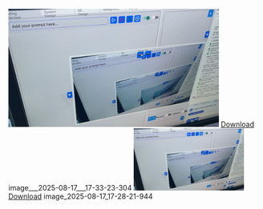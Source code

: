 [<img src="images/image___2025-08-17___17-33-23-304?raw=1" alt="image___2025-08-17___17-33-23-304" width="420">](images/image___2025-08-17___17-33-23-304) [Download](https://github.com/Arash-Nouri/test/raw/refs/heads/main/images/image___2025-08-17___17-33-23-304) image___2025-08-17___17-33-23-304
[<img src="images/image_2025-08-17_17-28-21-944?raw=1" alt="image_2025-08-17_17-28-21-944" width="220">](images/image_2025-08-17_17-28-21-944) [Download](https://github.com/Arash-Nouri/test/raw/refs/heads/main/images/image_2025-08-17_17-28-21-944) image_2025-08-17_17-28-21-944

